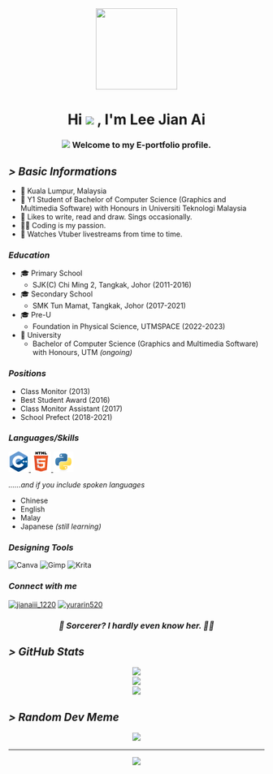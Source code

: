<div id="header" align="center">
<img src = https://media.tenor.com/unLRYz7D3iMAAAAi/yippee.gif width="160" height="160"/>
</div>
<h1 align="center">Hi 
<img src = https://media.tenor.com/EBmx3jdTXH0AAAAi/smiley-emoji.gif width="30px"/>
  , I'm Lee Jian Ai </h1>

<h3 align="center"> <b> <img src = https://media3.giphy.com/media/UVkskVHKtAIIuLnPMs/giphy.gif width="30px"/> Welcome to my E-portfolio profile. </b> </h3>

## <i> > Basic Informations</i>
* 📍 Kuala Lumpur, Malaysia
* 🏫 Y1 Student of Bachelor of Computer Science (Graphics and Multimedia Software) with Honours in Universiti Teknologi Malaysia
* 💭 Likes to write, read and draw. Sings occasionally.
* 👩‍💻 Coding is my passion.
* 👀 Watches Vtuber livestreams from time to time.
  
###

### <i> Education </i>
* 🎓 Primary School
  - SJK(C) Chi Ming 2, Tangkak, Johor (2011-2016)
* 🎓 Secondary School
  - SMK Tun Mamat, Tangkak, Johor (2017-2021)
* 🎓 Pre-U
  - Foundation in Physical Science, UTMSPACE (2022-2023)
* 🎒 University
  -  Bachelor of Computer Science (Graphics and Multimedia Software) with Honours, UTM <i>(ongoing)</i>

### <i> Positions </i>
* Class Monitor (2013)
* Best Student Award (2016)
* Class Monitor Assistant (2017)
* School Prefect (2018-2021)


### <i> Languages/Skills </i>
<p align="left"> <a href="https://www.w3schools.com/cpp/" target="_blank" rel="noreferrer"> <img src="https://raw.githubusercontent.com/devicons/devicon/master/icons/cplusplus/cplusplus-original.svg" alt="cplusplus" width="40" height="40"/> </a> <a href="https://www.w3.org/html/" target="_blank" rel="noreferrer"> <img src="https://raw.githubusercontent.com/devicons/devicon/master/icons/html5/html5-original-wordmark.svg" alt="html5" width="40" height="40"/> </a> <a href="https://www.python.org" target="_blank" rel="noreferrer"> <img src="https://raw.githubusercontent.com/devicons/devicon/master/icons/python/python-original.svg" alt="python" width="40" height="40"/> </a> </p>

<i> ......and if you include spoken languages </i>
* Chinese
* English
* Malay
* Japanese <i>(still learning)</i>

###

### <i> Designing Tools </i>
![Canva](https://img.shields.io/badge/Canva-%2300C4CC.svg?style=for-the-badge&logo=Canva&logoColor=white) ![Gimp](https://img.shields.io/badge/Gimp-657D8B?style=for-the-badge&logo=gimp&logoColor=FFFFFF) ![Krita](https://img.shields.io/badge/Krita-203759?style=for-the-badge&logo=krita&logoColor=EEF37B)

### <i> Connect with me</i>
<p align="left">
<a href="https://instagram.com/jianaiii_1220" target="blank"><img align="center" src="https://raw.githubusercontent.com/rahuldkjain/github-profile-readme-generator/master/src/images/icons/Social/instagram.svg" alt="jianaiii_1220" height="30" width="40" /></a>
<a href="https://www.youtube.com/@yurarin520" target="blank"><img align="center" src="https://raw.githubusercontent.com/rahuldkjain/github-profile-readme-generator/master/src/images/icons/Social/youtube.svg" alt="yurarin520" height="30" width="40" /></a>
</p>


<h3 align="center"><b><i> 🤔 Sorcerer? I hardly even know her. 🤷‍♀️ </i></b></h3>


## <i> > GitHub Stats </i>
<div id="header" align="center">
  
![](https://github-readme-stats.vercel.app/api?username=jianai1220&theme=dark&hide_border=false&include_all_commits=false&count_private=true)<br/>
![](https://github-readme-streak-stats.herokuapp.com/?user=jianai1220&theme=dark&hide_border=false)<br/>
![](https://github-readme-stats.vercel.app/api/top-langs/?username=jianai1220&theme=dark&hide_border=false&include_all_commits=false&count_private=true&layout=compact)

</div>

## <i> > Random Dev Meme </i>
<div id="header" align="center">
  
<img src='https://randommeme-five.vercel.app/' style="height: 400px;"/>

</div>

---
<div id="header" align="center">
  
[![](https://visitcount.itsvg.in/api?id=jianai1220&icon=0&color=0)](https://visitcount.itsvg.in)

</div>

<!-- Proudly created with GPRM ( https://gprm.itsvg.in ) -->




<!--
**jianai1220/jianai1220** is a ✨ _special_ ✨ repository because its `README.md` (this file) appears on your GitHub profile.

Here are some ideas to get you started:

- 🔭 I’m currently working on ...
- 🌱 I’m currently learning ...
- 👯 I’m looking to collaborate on ...
- 🤔 I’m looking for help with ...
- 💬 Ask me about ...
- 📫 How to reach me: ...
- 😄 Pronouns: ...
- ⚡ Fun fact: ...
-->
